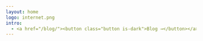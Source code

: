 ```yaml
---
layout: home
logo: internet.png
intro: 
  - <a href="/blog/"><button class="button is-dark">Blog →</button></a>
---
```

